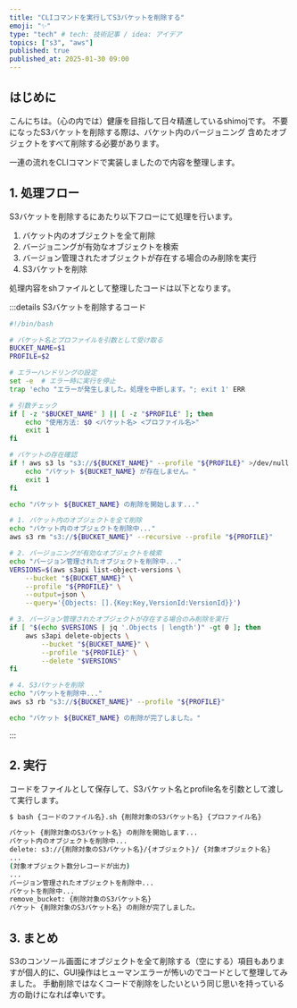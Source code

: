 ```yaml
---
title: "CLIコマンドを実行してS3バケットを削除する"
emoji: "✨"
type: "tech" # tech: 技術記事 / idea: アイデア
topics: ["s3", "aws"]
published: true
published_at: 2025-01-30 09:00
---
```


## はじめに
こんにちは。（心の内では）健康を目指して日々精進しているshimojです。
不要になったS3バケットを削除する際は、バケット内のバージョニング 含めたオブジェクトをすべて削除する必要があります。

一連の流れをCLIコマンドで実装しましたので内容を整理します。

## 1. 処理フロー
S3バケットを削除するにあたり以下フローにて処理を行います。

1. バケット内のオブジェクトを全て削除
2. バージョニングが有効なオブジェクトを検索
3. バージョン管理されたオブジェクトが存在する場合のみ削除を実行
4. S3バケットを削除

処理内容をshファイルとして整理したコードは以下となります。

:::details S3バケットを削除するコード
```sh
#!/bin/bash

# バケット名とプロファイルを引数として受け取る
BUCKET_NAME=$1
PROFILE=$2

# エラーハンドリングの設定
set -e  # エラー時に実行を停止
trap 'echo "エラーが発生しました。処理を中断します。"; exit 1' ERR

# 引数チェック
if [ -z "$BUCKET_NAME" ] || [ -z "$PROFILE" ]; then
    echo "使用方法: $0 <バケット名> <プロファイル名>"
    exit 1
fi

# バケットの存在確認
if ! aws s3 ls "s3://${BUCKET_NAME}" --profile "${PROFILE}" >/dev/null 2>&1; then
    echo "バケット ${BUCKET_NAME} が存在しません。"
    exit 1
fi

echo "バケット ${BUCKET_NAME} の削除を開始します..."

# 1. バケット内のオブジェクトを全て削除
echo "バケット内のオブジェクトを削除中..."
aws s3 rm "s3://${BUCKET_NAME}" --recursive --profile "${PROFILE}"

# 2. バージョニングが有効なオブジェクトを検索
echo "バージョン管理されたオブジェクトを削除中..."
VERSIONS=$(aws s3api list-object-versions \
    --bucket "${BUCKET_NAME}" \
    --profile "${PROFILE}" \
    --output=json \
    --query='{Objects: [].{Key:Key,VersionId:VersionId}}')

# 3. バージョン管理されたオブジェクトが存在する場合のみ削除を実行
if [ "$(echo $VERSIONS | jq '.Objects | length')" -gt 0 ]; then
    aws s3api delete-objects \
        --bucket "${BUCKET_NAME}" \
        --profile "${PROFILE}" \
        --delete "$VERSIONS"
fi

# 4. S3バケットを削除
echo "バケットを削除中..."
aws s3 rb "s3://${BUCKET_NAME}" --profile "${PROFILE}"

echo "バケット ${BUCKET_NAME} の削除が完了しました。"
```
:::

## 2. 実行
コードをファイルとして保存して、S3バケット名とprofile名を引数として渡して実行します。

```sh
$ bash {コードのファイル名}.sh {削除対象のS3バケット名} {プロファイル名}

バケット {削除対象のS3バケット名} の削除を開始します...
バケット内のオブジェクトを削除中...
delete: s3://{削除対象のS3バケット名}/{オブジェクト}/ {対象オブジェクト名}
...
(対象オブジェクト数分レコードが出力)
...
バージョン管理されたオブジェクトを削除中...
バケットを削除中...
remove_bucket: {削除対象のS3バケット名} 
バケット {削除対象のS3バケット名} の削除が完了しました。
```

## 3. まとめ
S3のコンソール画面にオブジェクトを全て削除する（空にする）項目もありますが個人的に、GUI操作はヒューマンエラーが怖いのでコードとして整理してみました。
手動削除ではなくコードで削除をしたいという同じ思いを持っている方の助けになれば幸いです。
